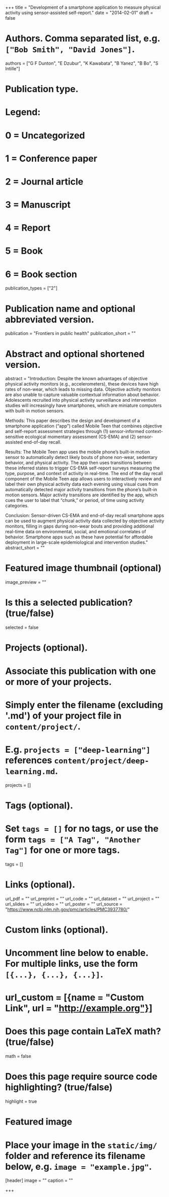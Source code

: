 +++
title = "Development of a smartphone application to measure physical activity using sensor-assisted self-report."
date = "2014-02-01"
draft = false

# Authors. Comma separated list, e.g. `["Bob Smith", "David Jones"]`.
authors = ["G F Dunton", "E Dzubur", "K Kawabata", "B Yanez", "B Bo", "S Intille"]

# Publication type.
# Legend:
# 0 = Uncategorized
# 1 = Conference paper
# 2 = Journal article
# 3 = Manuscript
# 4 = Report
# 5 = Book
# 6 = Book section
publication_types = ["2"]

# Publication name and optional abbreviated version.
publication = "Frontiers in public health"
publication_short = ""

# Abstract and optional shortened version.
abstract = "Introduction: Despite the known advantages of objective physical activity monitors (e.g., accelerometers), these devices have high rates of non-wear, which leads to missing data. Objective activity monitors are also unable to capture valuable contextual information about behavior. Adolescents recruited into physical activity surveillance and intervention studies will increasingly have smartphones, which are miniature computers with built-in motion sensors.

Methods: This paper describes the design and development of a smartphone application (“app”) called Mobile Teen that combines objective and self-report assessment strategies through (1) sensor-informed context-sensitive ecological momentary assessment (CS-EMA) and (2) sensor-assisted end-of-day recall.

Results: The Mobile Teen app uses the mobile phone’s built-in motion sensor to automatically detect likely bouts of phone non-wear, sedentary behavior, and physical activity. The app then uses transitions between these inferred states to trigger CS-EMA self-report surveys measuring the type, purpose, and context of activity in real-time. The end of the day recall component of the Mobile Teen app allows users to interactively review and label their own physical activity data each evening using visual cues from automatically detected major activity transitions from the phone’s built-in motion sensors. Major activity transitions are identified by the app, which cues the user to label that “chunk,” or period, of time using activity categories.

Conclusion: Sensor-driven CS-EMA and end-of-day recall smartphone apps can be used to augment physical activity data collected by objective activity monitors, filling in gaps during non-wear bouts and providing additional real-time data on environmental, social, and emotional correlates of behavior. Smartphone apps such as these have potential for affordable deployment in large-scale epidemiological and intervention studies."
abstract_short = ""

# Featured image thumbnail (optional)
image_preview = ""

# Is this a selected publication? (true/false)
selected = false

# Projects (optional).
#   Associate this publication with one or more of your projects.
#   Simply enter the filename (excluding '.md') of your project file in `content/project/`.
#   E.g. `projects = ["deep-learning"]` references `content/project/deep-learning.md`.
projects = []

# Tags (optional).
#   Set `tags = []` for no tags, or use the form `tags = ["A Tag", "Another Tag"]` for one or more tags.
tags = []

# Links (optional).
url_pdf = ""
url_preprint = ""
url_code = ""
url_dataset = ""
url_project = ""
url_slides = ""
url_video = ""
url_poster = ""
url_source = "https://www.ncbi.nlm.nih.gov/pmc/articles/PMC3937780/"

# Custom links (optional).
#   Uncomment line below to enable. For multiple links, use the form `[{...}, {...}, {...}]`.
# url_custom = [{name = "Custom Link", url = "http://example.org"}]

# Does this page contain LaTeX math? (true/false)
math = false

# Does this page require source code highlighting? (true/false)
highlight = true

# Featured image
# Place your image in the `static/img/` folder and reference its filename below, e.g. `image = "example.jpg"`.
[header]
image = ""
caption = ""

+++
